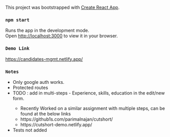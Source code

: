 This project was bootstrapped with [Create React App](https://github.com/facebook/create-react-app).

### `npm start`
Runs the app in the development mode.\
Open [http://localhost:3000](http://localhost:3000) to view it in your browser.

### `Demo Link`
https://candidates-mgmt.netlify.app/

### `Notes`
<ul>
  <li>Only google auth works.</li>
  <li>Protected routes</li>
  <li> TODO : add in multi-steps - Experience, skills, education in the edit/new form.</li>
  <ul>
    <li>Recently Worked on a similar assignment with multiple steps, can be found at the below links</li>
    <li>https://github1s.com/parimalnajan/cutshort/</li>
    <li>https://cutshort-demo.netlify.app/</li>
   </ul>
  <li> Tests not added </li>
  </ul>

